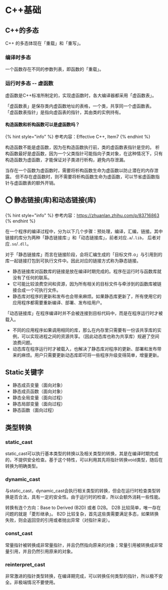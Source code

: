 # C++基础

## C++的多态
C++ 的多态体现在「重载」和「重写」。

### 编译时多态
一个函数存在不同的参数列表，即函数的「重载」。

### 运行时多态 -- 虚函数
虚函数是C++标准所制定的，实现虚函数时，各大编译器都采用「虚函数表」。

「虚函数表」是保存类内虚函数地址的表格，一个类，共享同一个虚函数表。
「虚函数表指针」是指向虚函表的指针，其由类的实例持有。

#### 构造函数和析构函数可以是虚函数吗？

{% hint style="info" %}
参考内容：Effective C++, Item7 
{% endhint %}

构造函数不能是虚函数，因为在构造函数执行前，类的虚函数表指针是空的。
析构函数最好是虚函数，因为一个父类指针可能指向子类对象，在这种情况下，只有构造函数为虚函数，才能保证对子类进行析构，避免内存泄漏。

当存在一个函数为虚函数时，需要将析构函数生命为虚函数以防止潜在的内存泄露。
但不存在虚函数时，则不需要将析构函数生命为虚函数，可以节省虚函数指针与虚函数表的额外开销。


## ⭕ 静态链接(库)和动态链接(库)

{% hint style="info" %}
参考内容：https://zhuanlan.zhihu.com/p/83716863
{% endhint %}

在一个程序的编译过程中，分为以下几个步骤：预处理，编译，汇编，链接。其中链接的库分为两种「静态链接库:」和「动态链接库」，前者对应`.a`/`.lib`， 后者对应`.so`/`.dll`。

对于「静态链接库」而言在链接阶段，会将汇编生成的「目标文件.o」与引用到的库一起链接打包到可执行文件中。因此对应的链接方式称为静态链接。
- 静态链接库对函数库的链接是放在编译时期完成的。程序在运行时与函数库就没有了任何的联系。
- 它可能比较浪费空间和资源，因为所有相关的目标文件与牵涉到的函数库被链接合成一个可执行文件。
- 静态库对程序的更新和发布也会带来麻烦。如果静态库更新了，所有使用它的应用程序都需要重新编译、部署、发布给用户。

「动态链接库」在程序编译时并不会被连接到目标代码中，而是在程序运行时才被载入。
- 不同的应用程序如果调用相同的库，那么在内存里只需要有一份该共享库的实例，可以实现进程之间的资源共享。（因此动态库也称为共享库）规避了空间浪费问题。
- 动态库在程序运行时才被载入，也解决了静态库对程序的更新、部署和发布带来的麻烦。用户只需要更新动态库即可将一些程序升级变得简单，增量更新。

## Static关键字

- 静态成员变量（面向对象）
- 静态成员函数（面向对象）
- 静态全局变量（面向过程）
- 静态局部变量（面向过程）
- 静态函数（面向过程）

## 类型转换

### static_cast

static_cast可以执行基本类型的转换以及相关类型的转换，其是在编译时期完成的，不提供安全检查。基于这个特性，可以利用其先将指针转换void类型，随后在转换为明确类型。


### dynamic_cast

与static_cast，dynamic_cast会执行相关类型的转换，但会在运行时检查类型转换是否合法，具有一定的安全性。由于运行时的检查，所以会额外消耗一些性能。

转换有连个方向：Base to Derived (B2D) 或者 D2B。
D2B 比较简单，唯一存在问题的就是「菱形继承」。
B2D 比较复杂，首先这些类需要满足多态，如果转换失败，则会返回空的引用或者抛出异常（对指针来说）。

### const_cast

常量指针被转换成非常量指针，并且仍然指向原来的对象；常量引用被转换成非常量引用，并且仍然引用原来的对象。

### reinterpret_cast
非常激进的指针类型转换，在编译期完成，可以转换任何类型的指针，所以极不安全。非极端情况不要使用。


